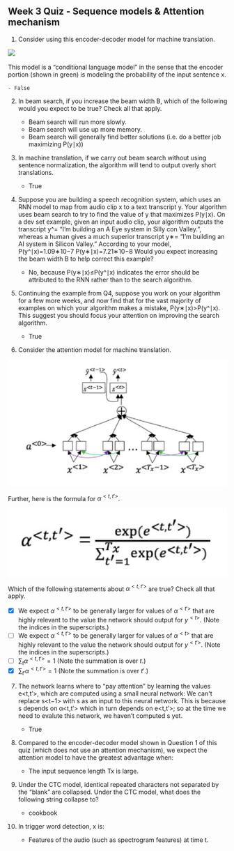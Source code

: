 ## Week 3 Quiz - Sequence models & Attention mechanism

1. Consider using this encoder-decoder model for machine translation.

![](https://bit.ly/3nJk5tO)

This model is a “conditional language model” in the sense that the encoder portion (shown in green) is modeling the probability of the input sentence x.
	
	- False

2. In beam search, if you increase the beam width B, which of the following would you expect to be true? Check all that apply.

	- Beam search will run more slowly.
	- Beam search will use up more memory.
	- Beam search will generally find better solutions (i.e. do a better job maximizing P(y∣x))

3. In machine translation, if we carry out beam search without using sentence normalization, the algorithm will tend to output overly short translations.

	- True

4. Suppose you are building a speech recognition system, which uses an RNN model to map from audio clip x to a text transcript y. Your algorithm uses beam search to try to find the value of y that maximizes P(y∣x). On a dev set example, given an input audio clip, your algorithm outputs the transcript y^= “I’m building an A Eye system in Silly con Valley.”, whereas a human gives a much superior transcript y∗= “I’m building an AI system in Silicon Valley.” According to your model,
P(y^∣x)=1.09∗10−7
P(y∗∣x)=7.21∗10−8
Would you expect increasing the beam width B to help correct this example?

	- No, because P(y∗∣x)≤P(y^∣x) indicates the error should be attributed to the RNN rather than to the search algorithm.

5. Continuing the example from Q4, suppose you work on your algorithm for a few more weeks, and now find that for the vast majority of examples on which your algorithm makes a mistake, P(y∗∣x)>P(y^∣x). This suggest you should focus your attention on improving the search algorithm.
	
	- True

6. Consider the attention model for machine translation.

![Attention Model for Machine Translation](https://raw.githubusercontent.com/trung-vt/coursera-deep-learning-specialization/master/C5%20-%20Sequence%20Models/Week%203/Week%203%20-%20Question%206%20-%20Attention%20Model.png)
	
Further, here is the formula for $α^{<t,t'>}$.

![Formula for $α^{<t,t'>}$](https://raw.githubusercontent.com/trung-vt/coursera-deep-learning-specialization/master/C5%20-%20Sequence%20Models/Week%203/Week%203%20-%20Question%206%20-%20Formula.png)

Which of the following statements about $α^{<t,t'>}$ are true? Check all that apply.

- [x] We expect $α^{<t,t'>}$ to be generally larger for values of $α^{<t'>}$ that are highly relevant to the value the network should output for $y^{<t>}$. (Note the indices in the superscripts.)
- [ ] We expect $α^{<t,t'>}$ to be generally larger for values of $α^{<t>}$ that are highly relevant to the value the network should output for $y^{<t'>}$. (Note the indices in the superscripts.)
- [ ] $∑_{t}α^{<t,t'>} = 1$ (Note the summation is over $t$.)
- [x] $∑_{t'}α^{<t,t'>} = 1$ (Note the summation is over $t'$.)

7. The network learns where to “pay attention” by learning the values e<t,t′>, which are computed using a small neural network: We can't replace s<t−1> with s<t> as an input to this neural network. This is because s<t> depends on α<t,t′> which in turn depends on e<t,t′>; so at the time we need to evalute this network, we haven’t computed s<t> yet.

	- True

8. Compared to the encoder-decoder model shown in Question 1 of this quiz (which does not use an attention mechanism), we expect the attention model to have the greatest advantage when:

	- The input sequence length Tx is large.

9. Under the CTC model, identical repeated characters not separated by the “blank” are collapsed. Under the CTC model, what does the following string collapse to?

	- cookbook

10. In trigger word detection, x<t> is:

	- Features of the audio (such as spectrogram features) at time t.
